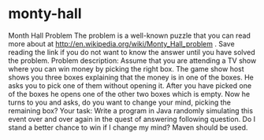 # monty-hall

Month Hall Problem
	The problem is a well-known puzzle that you can read more about at
		http://en.wikipedia.org/wiki/Monty_Hall_problem .
	Save reading the link if you do not want to know the answer until you have solved the problem.
	Problem description:
			Assume that you are attending a TV show where you can win money by picking the right box.
			The game show host shows you three boxes explaining that the money is in one of the boxes.
			He asks you to pick one of them without opening it.
			After you have picked one of the boxes he opens one of the other two boxes which is empty.
			Now he turns to you and asks, do you want to change your mind, picking the remaining box?
	Your task:
			Write a program in Java randomly simulating this event over and over again in the quest of
			answering following question. Do I stand a better chance to win if I change my mind?
	Maven should be used.
